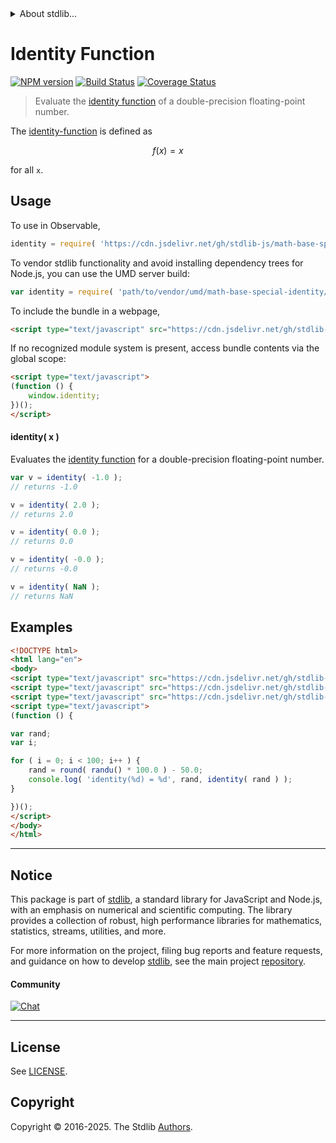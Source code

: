 <!--

@license Apache-2.0

Copyright (c) 2020 The Stdlib Authors.

Licensed under the Apache License, Version 2.0 (the "License");
you may not use this file except in compliance with the License.
You may obtain a copy of the License at

   http://www.apache.org/licenses/LICENSE-2.0

Unless required by applicable law or agreed to in writing, software
distributed under the License is distributed on an "AS IS" BASIS,
WITHOUT WARRANTIES OR CONDITIONS OF ANY KIND, either express or implied.
See the License for the specific language governing permissions and
limitations under the License.

-->


<details>
  <summary>
    About stdlib...
  </summary>
  <p>We believe in a future in which the web is a preferred environment for numerical computation. To help realize this future, we've built stdlib. stdlib is a standard library, with an emphasis on numerical and scientific computation, written in JavaScript (and C) for execution in browsers and in Node.js.</p>
  <p>The library is fully decomposable, being architected in such a way that you can swap out and mix and match APIs and functionality to cater to your exact preferences and use cases.</p>
  <p>When you use stdlib, you can be absolutely certain that you are using the most thorough, rigorous, well-written, studied, documented, tested, measured, and high-quality code out there.</p>
  <p>To join us in bringing numerical computing to the web, get started by checking us out on <a href="https://github.com/stdlib-js/stdlib">GitHub</a>, and please consider <a href="https://opencollective.com/stdlib">financially supporting stdlib</a>. We greatly appreciate your continued support!</p>
</details>

# Identity Function

[![NPM version][npm-image]][npm-url] [![Build Status][test-image]][test-url] [![Coverage Status][coverage-image]][coverage-url] <!-- [![dependencies][dependencies-image]][dependencies-url] -->

> Evaluate the [identity function][identity-function] of a double-precision floating-point number.

<section class="intro">

The [identity-function][identity-function] is defined as

<!-- <equation class="equation" label="eq:identity_function" align="center" raw="f(x) = x" alt="Identity function"> -->

```math
f(x) = x
```

<!-- <div class="equation" align="center" data-raw-text="f(x) = x" data-equation="eq:identity_function">
    <img src="https://cdn.jsdelivr.net/gh/stdlib-js/stdlib@ad7afa5d7ec1b1596f8a4828153d8c2e87a90161/lib/node_modules/@stdlib/math/base/special/identity/docs/img/equation_identity_function.svg" alt="Identity function">
    <br>
</div> -->

<!-- </equation> -->

for all `x`.

</section>

<!-- /.intro -->



<section class="usage">

## Usage

To use in Observable,

```javascript
identity = require( 'https://cdn.jsdelivr.net/gh/stdlib-js/math-base-special-identity@umd/browser.js' )
```

To vendor stdlib functionality and avoid installing dependency trees for Node.js, you can use the UMD server build:

```javascript
var identity = require( 'path/to/vendor/umd/math-base-special-identity/index.js' )
```

To include the bundle in a webpage,

```html
<script type="text/javascript" src="https://cdn.jsdelivr.net/gh/stdlib-js/math-base-special-identity@umd/browser.js"></script>
```

If no recognized module system is present, access bundle contents via the global scope:

```html
<script type="text/javascript">
(function () {
    window.identity;
})();
</script>
```

#### identity( x )

Evaluates the [identity function][identity-function] for a double-precision floating-point number.

```javascript
var v = identity( -1.0 );
// returns -1.0

v = identity( 2.0 );
// returns 2.0

v = identity( 0.0 );
// returns 0.0

v = identity( -0.0 );
// returns -0.0

v = identity( NaN );
// returns NaN
```

</section>

<!-- /.usage -->

<section class="examples">

## Examples

<!-- eslint no-undef: "error" -->

```html
<!DOCTYPE html>
<html lang="en">
<body>
<script type="text/javascript" src="https://cdn.jsdelivr.net/gh/stdlib-js/random-base-randu@umd/browser.js"></script>
<script type="text/javascript" src="https://cdn.jsdelivr.net/gh/stdlib-js/math-base-special-round@umd/browser.js"></script>
<script type="text/javascript" src="https://cdn.jsdelivr.net/gh/stdlib-js/math-base-special-identity@umd/browser.js"></script>
<script type="text/javascript">
(function () {

var rand;
var i;

for ( i = 0; i < 100; i++ ) {
    rand = round( randu() * 100.0 ) - 50.0;
    console.log( 'identity(%d) = %d', rand, identity( rand ) );
}

})();
</script>
</body>
</html>
```

</section>

<!-- /.examples -->

<!-- C interface documentation. -->



<!-- Section for related `stdlib` packages. Do not manually edit this section, as it is automatically populated. -->

<section class="related">

</section>

<!-- /.related -->

<!-- Section for all links. Make sure to keep an empty line after the `section` element and another before the `/section` close. -->


<section class="main-repo" >

* * *

## Notice

This package is part of [stdlib][stdlib], a standard library for JavaScript and Node.js, with an emphasis on numerical and scientific computing. The library provides a collection of robust, high performance libraries for mathematics, statistics, streams, utilities, and more.

For more information on the project, filing bug reports and feature requests, and guidance on how to develop [stdlib][stdlib], see the main project [repository][stdlib].

#### Community

[![Chat][chat-image]][chat-url]

---

## License

See [LICENSE][stdlib-license].


## Copyright

Copyright &copy; 2016-2025. The Stdlib [Authors][stdlib-authors].

</section>

<!-- /.stdlib -->

<!-- Section for all links. Make sure to keep an empty line after the `section` element and another before the `/section` close. -->

<section class="links">

[npm-image]: http://img.shields.io/npm/v/@stdlib/math-base-special-identity.svg
[npm-url]: https://npmjs.org/package/@stdlib/math-base-special-identity

[test-image]: https://github.com/stdlib-js/math-base-special-identity/actions/workflows/test.yml/badge.svg?branch=main
[test-url]: https://github.com/stdlib-js/math-base-special-identity/actions/workflows/test.yml?query=branch:main

[coverage-image]: https://img.shields.io/codecov/c/github/stdlib-js/math-base-special-identity/main.svg
[coverage-url]: https://codecov.io/github/stdlib-js/math-base-special-identity?branch=main

<!--

[dependencies-image]: https://img.shields.io/david/stdlib-js/math-base-special-identity.svg
[dependencies-url]: https://david-dm.org/stdlib-js/math-base-special-identity/main

-->

[chat-image]: https://img.shields.io/gitter/room/stdlib-js/stdlib.svg
[chat-url]: https://app.gitter.im/#/room/#stdlib-js_stdlib:gitter.im

[stdlib]: https://github.com/stdlib-js/stdlib

[stdlib-authors]: https://github.com/stdlib-js/stdlib/graphs/contributors

[umd]: https://github.com/umdjs/umd
[es-module]: https://developer.mozilla.org/en-US/docs/Web/JavaScript/Guide/Modules

[deno-url]: https://github.com/stdlib-js/math-base-special-identity/tree/deno
[deno-readme]: https://github.com/stdlib-js/math-base-special-identity/blob/deno/README.md
[umd-url]: https://github.com/stdlib-js/math-base-special-identity/tree/umd
[umd-readme]: https://github.com/stdlib-js/math-base-special-identity/blob/umd/README.md
[esm-url]: https://github.com/stdlib-js/math-base-special-identity/tree/esm
[esm-readme]: https://github.com/stdlib-js/math-base-special-identity/blob/esm/README.md
[branches-url]: https://github.com/stdlib-js/math-base-special-identity/blob/main/branches.md

[stdlib-license]: https://raw.githubusercontent.com/stdlib-js/math-base-special-identity/main/LICENSE

[identity-function]: https://en.wikipedia.org/wiki/Identity_function

</section>

<!-- /.links -->
